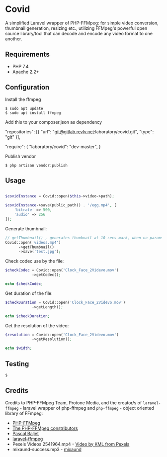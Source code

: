 # Covid
A simplified Laravel wrapper of PHP-FFMpeg: for simple video conversion, thumbnail generation, resizing etc., utilizing FFMpeg's powerful open source library/tool that can decode and encode any video format to one another.
## Requirements

* PHP 7.4
* Apache 2.2+

## Configuration
Install the ffmpeg

	$ sudo apt update
	$ sudo apt install ffmpeg

Add this to your composer.json as dependency

  "repositories": [{
    "url": "git@gitlab.revlv.net:laboratory/covid.git",
    "type": "git"
    }],

  "require": {
    "laboratory/covid": "dev-master",
  }

Publish vendor

	$ php artisan vendor:publish


## Usage

```php

$covidInstance = Covid::open($this->video->path);

$covidInstance->save(public_path() . '/egg.mp4', [
    'bitrate' => 500,
    'audio' => 256
]);

```

Generate thumbnail:
```php
// getThumbnail() , generates thumbnail at 10 secs mark, when no params passed
Covid::open('videos.mp4')
      ->getThumbnail()
      ->save('test.jpg');
```

Check codec use by the file:
```php
$checkCodec = Covid::open('Clock_Face_2Videvo.mov')
            ->getCodec();

echo $checkCodec;
```

Get duration of the file:
```php
$checkDuration = Covid::open('Clock_Face_2Videvo.mov')
            ->getLength();

echo $checkDuration;
```

Get the resolution of the video:

```php
$resolution = Covid::open('Clock_Face_2Videvo.mov')
            ->getResolution();

echo $width;
```

## Testing

``` bash
$
```


## Credits
Credits to PHP-FFMpeg Team, Protone Media, and the creator/s of
`laravel-ffmpeg` - laravel wrapper of php-ffmpeg and `php-ffmpeg` - object oriented library of FFmpeg: 
- [PHP-FFMpeg](https://github.com/PHP-FFMpeg/PHP-FFMpeg)
- [The PHP-FFMpeg constributors](https://github.com/PHP-FFMpeg/PHP-FFMpeg/graphs/contributors)
- [Pascal Baljet](https://github.com/pascalbaljet)
- [laravel-ffmpeg](https://github.com/pascalbaljetmedia/laravel-ffmpeg)
- Pexels Videos 2541964.mp4 - [Video by KML from Pexels](https://www.pexels.com/video/a-sparkle-of-liquid-in-a-black-background-2541964/)
- mixaund-success.mp3 - [mixaund](https://www.free-stock-music.com/artist.mixaund.html)